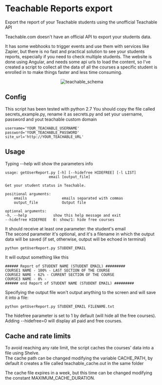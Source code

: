 # Teachable Reports export
Export the report of your Teachable students using the unofficial Teachable API

Teachable.com doesn't have an official API to export your students data.   

It has some webhooks to trigger events and use them with services like Zapier, but there is no fast and practical solution to see your students reports, especially if you need to check multiple students.
The website is done using Angular, and needs some api urls to load the content, so I've created a script to collect all the data of all the courses a specific student is enrolled in to make things faster and less time consuming.

<p align="center">
    <img src="http://i.imgur.com/WpLZ9ce.png" alt="teachable_schema">
</p>

## Config
This script has been tested with python 2.7
You should copy the file called secrets_example.py, rename it as secrets.py and set your username, password and yout teachable custom domain

    username='YOUR_TEACHABLE_USERNAME'
    password='YOUR_TEACHABLE_PASSWORD'
    site_url='http://YOUR_TEACHABLE_URL'


## Usage

Typing --help will show the parameters info

    usage: getUserReport.py [-h] [--hidefree HIDEFREE] [-l LIST]
                        email [output_file]

    Get your student status in Teachable.

    positional arguments:
        emails                emails separated with commas
        output_file           Output file

    optional arguments:
    -h, --help            show this help message and exit
    --hidefree HIDEFREE   0: show/1: hide free courses
    
    
It should receive at least one parameter: the student's email  
The second parameter it's optional, and it's a filename in which the output data will be saved (if set, otherwise,
output will be echoed in terminal)

    python getUserReport.py STUDENT_EMAIL

It will output something like this

    ###### Report of STUDENT NAME (STUDENT EMAIL) #########
    COURSE1 NAME - 100% - LAST SECTION OF THE COURSE
    COURSE2 NAME - 62% - CURRENT SECTION OF THE COURSE
    COURSE3 NAME - 0% -
    ###### end Report of STUDENT NAME (STUDENT EMAIL) #########

Specifying the output file won't output anything to the screen and will save it into a file:

    python getUserReport.py STUDENT_EMAIL FILENAME.txt
    
The hidefree parameter is set to 1 by default (will hide all the free courses).
Adding --hidefree=0 will display all paid and free courses.

## Cache and rate limits
To avoid reaching any rate limit, the script caches the courses' data into a file using Shelve.  
The cache path can be changed modifying the variable CACHE_PATH, by default it creates a file called teachable_cache.out in the same folder

The cache file expires in a week, but this time can be changed modifying the constant MAXIMUM_CACHE_DURATION.
